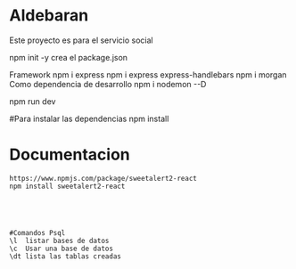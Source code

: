 # Aldebaran
Este proyecto es para el servicio social

npm init -y crea el package.json

Framework
npm i express
npm i express express-handlebars 
npm i morgan
Como dependencia de desarrollo
npm i nodemon --D


npm run dev



#Para instalar las dependencias
npm install 

# Documentacion

    https://www.npmjs.com/package/sweetalert2-react
    npm install sweetalert2-react





    #Comandos Psql
    \l  listar bases de datos
    \c  Usar una base de datos
    \dt lista las tablas creadas